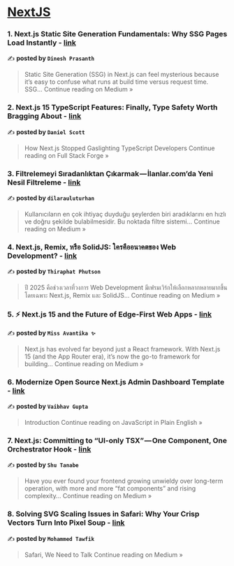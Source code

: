 
<h1><a href=https://medium.com/tag/nextjs/recommended target="_blank" rel="noopener noreferrer">NextJS</a></h1>
<h3>1. Next.js Static Site Generation Fundamentals: Why SSG Pages Load Instantly - <a href="https://medium.com/@dineshprasanth/next-js-static-site-generation-fundamentals-why-ssg-pages-load-instantly-f97943484ab7?source=rss------nextjs-5" target="_blank" rel="noopener noreferrer">link</a></h3>

✍️ **posted by `Dinesh Prasanth`**

<blockquote>Static Site Generation (SSG) in Next.js can feel mysterious because it’s easy to confuse what runs at build time versus request time. SSG…
Continue reading on Medium »</blockquote>

<h3>2. Next.js 15 TypeScript Features: Finally, Type Safety Worth Bragging About - <a href="https://medium.com/full-stack-forge/next-js-15-typescript-features-finally-type-safety-worth-bragging-about-921ed7b38421?source=rss------nextjs-5" target="_blank" rel="noopener noreferrer">link</a></h3>

✍️ **posted by `Daniel Scott`**

<blockquote>How Next.js Stopped Gaslighting TypeScript Developers
Continue reading on Full Stack Forge »</blockquote>

<h3>3. Filtrelemeyi Sıradanlıktan Çıkarmak — İlanlar.com’da Yeni Nesil Filtreleme - <a href="https://medium.com/@dilarauluturhan/filtrelemeyi-s%C4%B1radanl%C4%B1ktan-%C3%A7%C4%B1karmak-i%CC%87lanlar-comda-yeni-nesil-filtreleme-b1f033b4b5a6?source=rss------nextjs-5" target="_blank" rel="noopener noreferrer">link</a></h3>

✍️ **posted by `dilarauluturhan`**

<blockquote>Kullanıcıların en çok ihtiyaç duyduğu şeylerden biri aradıklarını en hızlı ve doğru şekilde bulabilmesidir. Bu noktada filtre sistemi…
Continue reading on Medium »</blockquote>

<h3>4. Next.js, Remix, หรือ SolidJS: ใครคืออนาคตของ Web Development? - <a href="https://thiraphat-ps-dev.medium.com/next-js-remix-%E0%B8%AB%E0%B8%A3%E0%B8%B7%E0%B8%AD-solidjs-%E0%B9%83%E0%B8%84%E0%B8%A3%E0%B8%84%E0%B8%B7%E0%B8%AD%E0%B8%AD%E0%B8%99%E0%B8%B2%E0%B8%84%E0%B8%95%E0%B8%82%E0%B8%AD%E0%B8%87-web-development-d13a1839607a?source=rss------nextjs-5" target="_blank" rel="noopener noreferrer">link</a></h3>

✍️ **posted by `Thiraphat Phutson`**

<blockquote>ปี 2025 คือช่วงเวลาที่วงการ Web Development มีเฟรมเวิร์กให้เลือกหลากหลายมากขึ้น
โดยเฉพาะ Next.js, Remix และ SolidJS…
Continue reading on Medium »</blockquote>

<h3>5. ⚡ Next.js 15 and the Future of Edge-First Web Apps  - <a href="https://medium.com/@missAvantika/next-js-15-and-the-future-of-edge-first-web-apps-17e430a04246?source=rss------nextjs-5" target="_blank" rel="noopener noreferrer">link</a></h3>

✍️ **posted by `Miss Avantika ✨`**

<blockquote>Next.js has evolved far beyond just a React framework. With Next.js 15 (and the App Router era), it’s now the go-to framework for building…
Continue reading on Medium »</blockquote>

<h3>6. Modernize Open Source Next.js Admin Dashboard Template - <a href="https://javascript.plainenglish.io/modernize-open-source-next-js-admin-dashboard-template-180ed92e4750?source=rss------nextjs-5" target="_blank" rel="noopener noreferrer">link</a></h3>

✍️ **posted by `Vaibhav Gupta`**

<blockquote>Introduction
Continue reading on JavaScript in Plain English »</blockquote>

<h3>7. Next.js: Committing to “UI-only TSX” — One Component, One Orchestrator Hook - <a href="https://medium.com/@sfcofc/next-js-committing-to-ui-only-tsx-one-component-one-orchestrator-hook-8d07ee5b41fe?source=rss------nextjs-5" target="_blank" rel="noopener noreferrer">link</a></h3>

✍️ **posted by `Shu Tanabe`**

<blockquote>Have you ever found your frontend growing unwieldy over long-term operation, with more and more “fat components” and rising complexity…
Continue reading on Medium »</blockquote>

<h3>8. Solving SVG Scaling Issues in Safari: Why Your Crisp Vectors Turn Into Pixel Soup - <a href="https://xtawfik.medium.com/solving-svg-scaling-issues-in-safari-why-your-crisp-vectors-turn-into-pixel-soup-a9825599b626?source=rss------nextjs-5" target="_blank" rel="noopener noreferrer">link</a></h3>

✍️ **posted by `Mohammed Tawfik`**

<blockquote>Safari, We Need to Talk
Continue reading on Medium »</blockquote>

